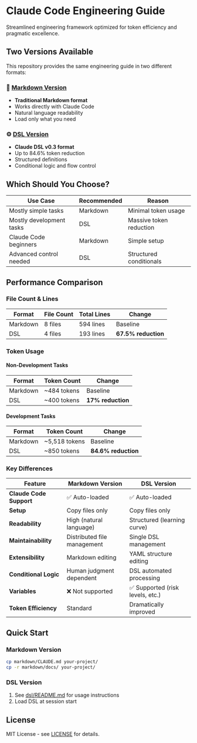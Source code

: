 # Claude Code Engineering Guide

Streamlined engineering framework optimized for token efficiency and pragmatic excellence.

## Two Versions Available

This repository provides the same engineering guide in two different formats:

### 📄 [Markdown Version](markdown/)
- **Traditional Markdown format**
- Works directly with Claude Code
- Natural language readability
- Load only what you need

### ⚙️ [DSL Version](dsl/)  
- **Claude DSL v0.3 format**
- Up to 84.6% token reduction
- Structured definitions
- Conditional logic and flow control

## Which Should You Choose?

| Use Case | Recommended | Reason |
|----------|-------------|--------|
| Mostly simple tasks | Markdown | Minimal token usage |
| Mostly development tasks | DSL | Massive token reduction |
| Claude Code beginners | Markdown | Simple setup |
| Advanced control needed | DSL | Structured conditionals |

## Performance Comparison

### File Count & Lines
| Format | File Count | Total Lines | Change |
|--------|------------|-------------|--------|
| Markdown | 8 files | 594 lines | Baseline |
| DSL | 4 files | 193 lines | **67.5% reduction** |

### Token Usage

#### Non-Development Tasks
| Format | Token Count | Change |
|--------|-------------|--------|
| Markdown | ~484 tokens | Baseline |
| DSL | ~400 tokens | **17% reduction** |

#### Development Tasks
| Format | Token Count | Change |
|--------|-------------|--------|
| Markdown | ~5,518 tokens | Baseline |
| DSL | ~850 tokens | **84.6% reduction** |

### Key Differences

| Feature | Markdown Version | DSL Version |
|---------|------------------|-------------|
| **Claude Code Support** | ✅ Auto-loaded | ✅ Auto-loaded |
| **Setup** | Copy files only | Copy files only |
| **Readability** | High (natural language) | Structured (learning curve) |
| **Maintainability** | Distributed file management | Single DSL management |
| **Extensibility** | Markdown editing | YAML structure editing |
| **Conditional Logic** | Human judgment dependent | DSL automated processing |
| **Variables** | ❌ Not supported | ✅ Supported (risk levels, etc.) |
| **Token Efficiency** | Standard | Dramatically improved |

## Quick Start

### Markdown Version
```bash
cp markdown/CLAUDE.md your-project/
cp -r markdown/docs/ your-project/
```

### DSL Version
1. See [dsl/README.md](dsl/README.md) for usage instructions
2. Load DSL at session start

## License

MIT License - see [LICENSE](LICENSE) for details.